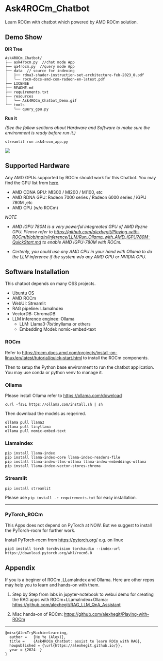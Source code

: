 # Ask4ROCm_Chatbot
Learn ROCm with chatbot which powered by AMD ROCm solution.

## Demo Show

**DIR Tree**

```
Ask4ROCm_Chatbot/
├── ask4rocm.py  //chat mode App
├── qa4rocm.py  //query mode App
├── data  // source for indexing
│   ├── rdna3-shader-instruction-set-architecture-feb-2023_0.pdf
│   └── rocm-docs-amd-com-radeon-en-latest.pdf
├── LICENSE
├── README.md
├── requirements.txt
├── resources
│   └── Ask4ROCm_Chatbot_Demo.gif
└── tools
    └── query_gpu.py
```

**Run it**

*(See the follow sections about Hardware and Software to make sure the environment is ready before run it.)*

```
streamlit run ask4rocm_app.py
```

![](./resources/Ask4ROCm_Chatbot_Demo.gif)


## Supported Hardware
Any AMD GPUs supported by ROCm should work for this Chatbot. You may find the GPU list from [here](https://rocm.docs.amd.com/projects/install-on-linux/en/latest/reference/system-requirements.html).

- AMD CDNA GPU:  MI300 / MI200 / MI100, etc
- AMD RDNA GPU: Radeon 7000 series / Radeon  6000 series / iGPU 780M ,etc
- AMD CPU (w/o ROCm)

*NOTE*

- *AMD iGPU 780M is a very powerful integreated GPU of AMD Ryzne GPU. Please refer to https://github.com/alexhegit/Playing-with-ROCm/blob/main/inference/LLM/Run_Ollama_with_AMD_iGPU780M-QuickStart.md to enable AMD iGPU-780M with ROCm.*

- *Certenly, you could use any AMD CPU in your hand with Ollama to do the LLM inference if the system w/o any AMD GPU or NVIDIA GPU.*


## Software Installation
This chatbot depends on many OSS projects.
- Ubuntu OS
- AMD ROCm
- WebUI: Streamlit
- RAG pipeline: LlamaIndex
- VectorDB: ChromaDB
- LLM inference enginee: Ollama
  - LLM: Llama3-7b/tinyllama or others
  - Embedding Model: nomic-embed-text

### ROCm
Refer to https://rocm.docs.amd.com/projects/install-on-linux/en/latest/tutorial/quick-start.html to install the ROCm components.

Then to setup the Python base environment to run the chatbot application. You may use conda or python venv to manage it.


### Ollama
Please install Ollama refer to https://ollama.com/download

```
curl -fsSL https://ollama.com/install.sh | sh
```

Then download the models as reqerired.
```
ollama pull llama3
ollama pull tinyllama
ollama pull nomic-embed-text
```

### LlamaIndex
```
pip install llama-index
pip install llama-index-core llama-index-readers-file 
pip install llama-index-llms-ollama llama-index-embeddings-ollama
pip install llama-index-vector-stores-chroma
```

### Streamlit
```
pip install streamlit
```

Please use `pip install -r requirements.txt` for easy installation.

--------------------------------------------------------------------------------------------------
### PyTorch_ROCm
This Apps does not depend on PyTorch at NOW. But we suggest to install the PyTorch-rocm for further work.

Install PyTorch-rocm from https://pytorch.org/
e.g. on linux
```
pip3 install torch torchvision torchaudio --index-url https://download.pytorch.org/whl/rocm6.0
```

## Appendix
If you is a beginer of ROCm ,LLamaIndex and Ollama. Here are other repos may help you to learn and hands-on with them.
1. Step by Step from labs in jupyter-notebook to webui demo for creating the RAG apps with ROCm+LLamaIndex+Ollama:   
   https://github.com/alexhegit/RAG_LLM_QnA_Assistant
   
1. Misc hands-on of ROCm:
   https://github.com/alexhegit/Playing-with-ROCm



-----------------------------------------
```
@misc{AlexTryMachineLearning,
  author =   {He Ye (Alex)},
  title =    {Ask4ROCm_Chatbot: assist to learn ROCm with RAG},
  howpublished = {\url{https://alexhegit.github.io/}},
  year = {2024--}
}
```
